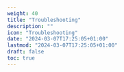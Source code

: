 ```yaml
---
weight: 40
title: "Troubleshooting"
description: ""
icon: "Troubleshooting"
date: "2024-03-07T17:25:05+01:00"
lastmod: "2024-03-07T17:25:05+01:00"
draft: false
toc: true
---
```

